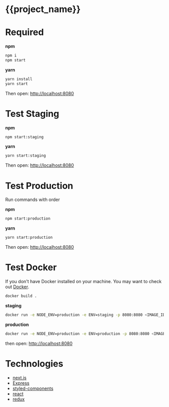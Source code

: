 # {{project_name}}

# Required

**npm**
```bash
npm i
npm start
```

**yarn**
```bash
yarn install
yarn start
```

Then open: [http://localhost:8080](http://localhost:8080)

# Test Staging

**npm**
```bash
npm start:staging
```

**yarn**
```bash
yarn start:staging
```

Then open: [http://localhost:8080](http://localhost:8080)

# Test Production

Run commands with order

**npm**
```bash
npm start:production
```

**yarn**
```bash
yarn start:production
```

Then open: [http://localhost:8080](http://localhost:8080)

# Test Docker

If you don't have Docker installed on your machine. You may want to check out [Docker](https://www.docker.com/).

```bash
docker build .
```

**staging**
```bash
docker run -e NODE_ENV=production -e ENV=staging -p 8080:8080 <IMAGE_ID>
```

**production**
```bash
docker run -e NODE_ENV=production -e ENV=production -p 8080:8080 <IMAGE_ID>
```

then open: [http://localhost:8080](http://localhost:8080)

# Technologies
 - [next.js](https://github.com/zeit/next.js/)
 - [Express](https://expressjs.com/)
 - [styled-components](https://www.styled-components.com/)
 - [react](https://reactjs.org/)
 - [redux](http://redux.js.org/)
